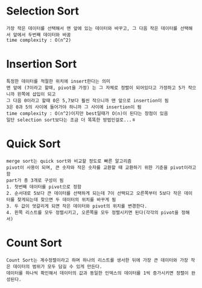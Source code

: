 # Selection Sort

    가장 작은 데이터를 선택해서 맨 앞에 있는 데이터와 바꾸고, 그 다음 작은 데이터를 선택해서 앞에서 두번째 데이터와 바꿈
    time complexity : O(n^2)

# Insertion Sort

    특정한 데이터를 적절한 위치에 insert한다는 의미
    맨 앞에 (7이라고 할때, pivot을 가정) 는 그 자체로 정렬이 되어있다고 가정하고 5가 작으니까 왼쪽에 삽입이 되고
    그 다음 0이라고 할때 0은 5,7보다 훨씬 작으니까 맨 앞으로 insertion이 됨
    3은 0과 5의 사이에 들어가야 하니까 그 사이에 insertion이 됨
    time complexity : O(n^2)이지만 best일때가 O(n)이 된다는 장점이 있음
    일단 selection sort보다는 조금 더 똑똑한 방법인걸로...ㅎ

# Quick Sort

    merge sort는 quick sort와 비교할 정도로 빠른 알고리즘
    pivot이 사용이 되며, 큰 숫자와 작은 숫자를 교환할 때 교환하기 위한 기준을 pivot이라고 함
    part가 총 3개로 구성이 됨
    1. 첫번째 데이터를 pivot으로 정함
    2. 순서대로 5보다 큰 데이터를 선택하게 되는데 7이 선택되고 오른쪽부터 5보다 작은 데이터를 찾게되는데 찾으면 두 데이터의 위치를 바꾸게 됨
    3. 두 값이 엇갈리게 되면 작은 데이터와 pivot의 위치를 변경한다.
    4. 왼쪽 리스트를 모두 정렬시키고, 오른쪽을 모두 정렬시키면 된다(각각의 pivot을 정해서)

# Count Sort

    Count Sort는 계수정렬이라고 하며 하나의 리스트를 생서한 뒤에 가장 큰 데이터와 가장 작은 데이터의 범위가 모두 담길 수 있게 만든다.
    데이터를 하나씩 확인해서 데이터의 값과 동일한 인덱스의 데이터를 1씩 증가시키면 정렬이 완성된다.
